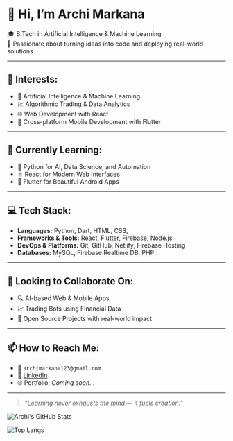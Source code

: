 # 👋 Hi, I’m Archi Markana

🎓 B.Tech in Artificial Intelligence & Machine Learning  
🚀 Passionate about turning ideas into code and deploying real-world solutions

---

## 👀 Interests:
- 🤖 Artificial Intelligence & Machine Learning  
- 💹 Algorithmic Trading & Data Analytics  
- 🌐 Web Development with React  
- 📱 Cross-platform Mobile Development with Flutter  

---

## 🌱 Currently Learning:
- 🐍 Python for AI, Data Science, and Automation  
- ⚛️ React for Modern Web Interfaces  
- 📱 Flutter for Beautiful Android Apps    

---

## 💻 Tech Stack:
- **Languages:** Python, Dart, HTML, CSS,  
- **Frameworks & Tools:** React, Flutter, Firebase, Node.js  
- **DevOps & Platforms:** Git, GitHub, Netlify, Firebase Hosting  
- **Databases:** MySQL, Firebase Realtime DB, PHP

---

## 🤝 Looking to Collaborate On:
- 🔍 AI-based Web & Mobile Apps  
- 📈 Trading Bots using Financial Data  
- 🌱 Open Source Projects with real-world impact  

---

## 📫 How to Reach Me:
- 📧 `archimarkana123@gmail.com`  
- 💼 [LinkedIn](www.linkedin.com/in/archi-markana)  
- 🌐 Portfolio: *Coming soon...*

---

> _“Learning never exhausts the mind — it fuels creation.”_

![Archi's GitHub Stats](https://github-readme-stats.vercel.app/api?username=ArchiMarkana&show_icons=true&theme=tokyonight)

![Top Langs](https://github-readme-stats.vercel.app/api/top-langs/?username=ArchiMarkana&layout=compact&theme=tokyonight)
